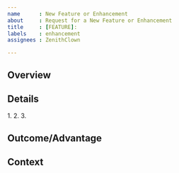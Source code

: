 ```yaml
---
name      : New Feature or Enhancement
about     : Request for a New Feature or Enhancement
title     : [FEATURE]: 
labels    : enhancement
assignees : ZenithClown

---
```

## Overview
[NOTE]: # ( Give a BRIEF summary of your the new feature or enhancement )
[NOTE]: # ( Please create one issue per feature/enhancement )


## Details
[NOTE]: # ( Describe the feature in simple points, or in a paragraph )
1. 
2. 
3. 

## Outcome/Advantage
[NOTE]: # ( Tell us what you expect to happen )


## Context
[NOTE]: # ( Give us any additional information you may have. )
